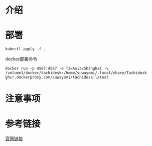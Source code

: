 # 介绍

# 部署

`kubectl apply -f .`

docker部署命令
```
docker run -p 4567:4567 -e TZ=Asia/Shanghai -v /volume1/docker/tachidesk:/home/suwayomi/.local/share/Tachidesk ghcr.dockerproxy.com/suwayomi/tachidesk:latest
```

# 注意事项

# 参考链接
[官网链接](https://github.com/Suwayomi/Tachidesk-Server)